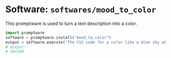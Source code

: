 # Software: `softwares/mood_to_color`

This promptware is used to turn a text description into a color.

```python
import promptware
software = promptware.install("mood_to_color")
output = software.execute("The CSS code for a color like a blue sky at dusk:")
# output:
# 3A539B
```